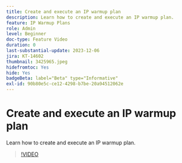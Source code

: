```yaml
---
title: Create and execute an IP warmup plan
description: Learn how to create and execute an IP warmup plan.
feature: IP Warmup Plans
role: Admin
level: Beginner
doc-type: Feature Video
duration: 0
last-substantial-update: 2023-12-06
jira: KT-14602
thumbnail: 3425965.jpeg
hidefromtoc: Yes
hide: Yes
badgeBeta: label="Beta" type="Informative"
exl-id: 90b80e5c-ce12-4298-b7be-20a94512062e
---
```

# Create and execute an IP warmup plan

Learn how to create and execute an IP warmup plan.

>[!VIDEO](https://video.tv.adobe.com/v/3425965/?learn=on)
